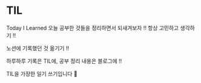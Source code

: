 # TIL
Today I Learned
오늘 공부한 것들을 정리하면서 되새겨보자 !!
항상 고민하고 생각하기 !!

노션에 기록했던 것 옮기기 !!

하루하루 기록은 TIL에, 공부 정리 내용은 블로그에 !!

TIL을 가장한 일기 쓰기입니다 🙌
